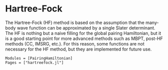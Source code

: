 # Hartree-Fock

The Hartree-Fock (HF) method is based on the assumption that the many-body wave function can be approximated by a single Slater determinant. 
The HF is nothing but a naive filling for the global pairing Hamiltonian, but it is a good starting point for more advanced methods such as MBPT, post-HF methods (CC, IMSRG, etc.).
For this reason, some functions are not necessary for the HF method, but they are implemented for future use.

```@autodocs
Modules = [PairingHamiltonian]
Pages = ["hartreefock.jl"]
``` 

